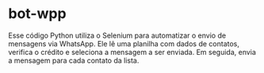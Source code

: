 # bot-wpp
Esse código Python utiliza o Selenium para automatizar o envio de mensagens via WhatsApp. Ele lê uma planilha com dados de contatos, verifica o crédito e seleciona a mensagem a ser enviada. Em seguida, envia a mensagem para cada contato da lista. 
